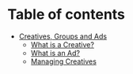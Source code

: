 # Table of contents

* [Creatives, Groups and Ads](README.md)
  * [What is a Creative?](creatives-groups-and-ads/what-is-a-creative.md)
  * [What is an Ad?](creatives-groups-and-ads/what-is-an-ad.md)
  * [Managing Creatives](creatives-groups-and-ads/managing-creatives.md)
